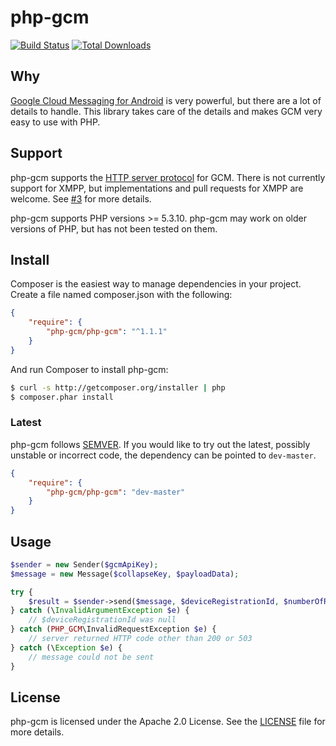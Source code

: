 # php-gcm

[![Build Status](https://travis-ci.org/lkorth/php-gcm.svg?branch=travis)](https://travis-ci.org/lkorth/php-gcm)
[![Total Downloads](https://poser.pugx.org/php-gcm/php-gcm/downloads)](https://packagist.org/packages/php-gcm/php-gcm)

Why
--------
[Google Cloud Messaging for Android](http://developer.android.com/google/gcm/index.html) is very powerful,
but there are a lot of details to handle. This library takes care of the details and makes GCM very easy
to use with PHP.

Support
-------
php-gcm supports the [HTTP server protocol](https://developers.google.com/cloud-messaging/server) for GCM.
There is not currently support for XMPP, but implementations and pull requests for XMPP are welcome.
See [#3](https://github.com/lkorth/php-gcm/issues/3) for more details.

php-gcm supports PHP versions >= 5.3.10. php-gcm may work on older versions of PHP, but has not been
tested on them.

Install
---------
Composer is the easiest way to manage dependencies in your project. Create a file named composer.json with the following:

```json
{
    "require": {
        "php-gcm/php-gcm": "^1.1.1"
    }
}
```

And run Composer to install php-gcm:

```bash
$ curl -s http://getcomposer.org/installer | php
$ composer.phar install
```

### Latest

php-gcm follows [SEMVER](http://semver.org/). If you would like to try out the latest, possibly unstable or incorrect
code, the dependency can be pointed to `dev-master`.

```json
{
    "require": {
        "php-gcm/php-gcm": "dev-master"
    }
}
```

Usage
-------
```php
$sender = new Sender($gcmApiKey);
$message = new Message($collapseKey, $payloadData);

try {
    $result = $sender->send($message, $deviceRegistrationId, $numberOfRetryAttempts);
} catch (\InvalidArgumentException $e) {
    // $deviceRegistrationId was null
} catch (PHP_GCM\InvalidRequestException $e) {
    // server returned HTTP code other than 200 or 503
} catch (\Exception $e) {
    // message could not be sent
}
```

License
--------
php-gcm is licensed under the Apache 2.0 License. See the [LICENSE](LICENSE) file for more details.

